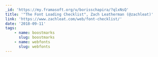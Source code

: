 ```yaml
---
_id: 'https://my.framasoft.org/u/borisschapira/?qlxNsQ'
title: '"The Font Loading Checklist", Zach Leatherman (@zachleat)'
link: 'https://www.zachleat.com/web/font-checklist/'
date: '2018-09-11'
tags:
    - name: boostmarks
      slug: boostmarks
    - name: webfonts
      slug: webfonts
---
```


<div class="markdown"><p></p></div>
